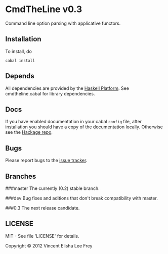 CmdTheLine v0.3
===============

Command line option parsing with applicative functors.

Installation
------------
To install, do

    cabal install

Depends
-------
All dependencies are provided by the [Haskell
Platform](http://hackage.haskell.org/platform). See cmdtheline.cabal for library
dependencies.

Docs
----
If you have enabled documentation in your cabal `config` file, after
installation you should have a copy of the documentation locally.  Otherwise
see the [Hackage repo](http://hackage.haskell.org/package/cmdtheline).

Bugs
----
Please report bugs to the
[issue tracker](http://github.com/eli-frey/cmdtheline/issues).


Branches
--------

###master
The currently (0.2) stable branch.

###dev
Bug fixes and aditions that don't break compatibility with master.

###0.3
The next release candidate.

LICENSE
-------
MIT - See file 'LICENSE' for details.

Copyright © 2012 Vincent Elisha Lee Frey
